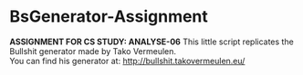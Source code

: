 # BsGenerator-Assignment
**ASSIGNMENT FOR CS STUDY: ANALYSE-06**
This little script replicates the Bullshit generator made by Tako Vermeulen. \
You can find his generator at: http://bullshit.takovermeulen.eu/
